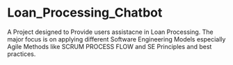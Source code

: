 # Loan_Processing_Chatbot
A Project designed to Provide users assistacne in Loan Processing. The major focus is on applying different Software Engineering Models especially Agile Methods like SCRUM PROCESS FLOW and SE Principles and best practices.
